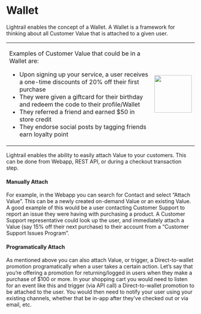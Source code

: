 # Wallet

<p class="intro">Lightrail enables the concept of a Wallet. A Wallet is a framework for thinking about all Customer Value that is attached to a given user.</p> 

<table>
    <tr>
        <td valign="top">
            <p>Examples of Customer Value that could be in a Wallet are:</p>
            <ul>
                <li>Upon signing up your service, a user receives a one-time discounts of 20% off their first purchase</li>
                <li>They were given a giftcard for their birthday and redeem the code to their profile/Wallet</li>
                <li>They referred a friend and earned $50 in store credit</li>
                <li>They endorse social posts by tagging friends earn loyalty point</li>
            </ul>
        </td>
        <td>
        <img style="height: 100px" src="https://paper-attachments.dropbox.com/s_03718CA23EE783698F52E99F0E867CD3645B20041BCBBDDBF9E4CBB0ECB76838_1576859095339_image.png" />
        </td>
    </tr>
</table>

Lightrail enables the ability to easily attach Value to your customers. This can be done from Webapp, REST API, or during a checkout transaction step. 

#### Manually Attach

For example, in the Webapp you can search for Contact and select “Attach Value”. This can be a newly created on-demand Value or an existing Value. A good example of this would be a user contacting Customer Support to report an issue they were having with purchasing a product. A Customer Support representative could look up the user, and immediately attach a Value (say 15% off their next purchase) to their account from a “Customer Support Issues Program”. 

#### Programatically Attach

As mentioned above you can also attach Value, or trigger, a Direct-to-wallet promotion programatically when a user takes a certain action. Let’s say that you’re offering a promotion for returning/logged in users when they make a purchase of $100 or more. In your shopping cart you would need to listen for an event like this and trigger (via API call) a Direct-to-wallet promotion to be attached to the user. You would then need to notify your user using your existing channels, whether that be in-app after they’ve checked out or via email, etc.
